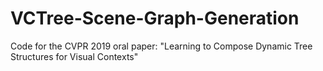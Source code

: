 # VCTree-Scene-Graph-Generation
Code for the CVPR 2019 oral paper: "Learning to Compose Dynamic Tree Structures for Visual Contexts"
